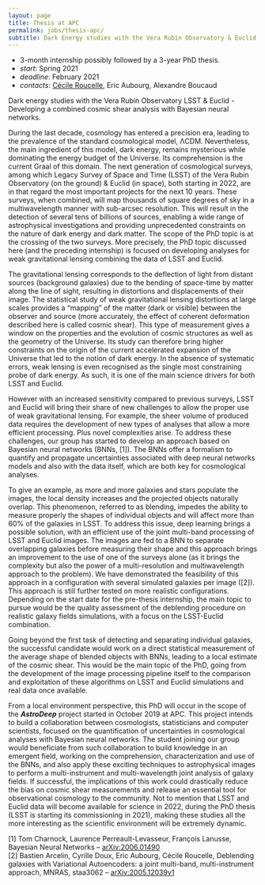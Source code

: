 ```yaml
---
layout: page
title: Thesis at APC
permalink: jobs/thesis-apc/
subtitle: Dark Energy studies with the Vera Rubin Observatory & Euclid - Developing a combined cosmic shear analysis with Bayesian neural networks
---
```


- 3-month internship possibly followed by a 3-year PhD thesis.
- _start_: Spring 2021
- _deadline_: February 2021
- _contacts_: [Cécile Roucelle](mailto:jobs@astrodeep.net), Eric Aubourg, Alexandre Boucaud

Dark energy studies with the Vera Rubin Observatory LSST & Euclid - Developing a combined cosmic shear analysis with Bayesian neural networks.

During the last decade, cosmology has entered a precision era, leading to the prevalence of the standard cosmological model, ΛCDM. Nevertheless, the main ingredient of this model, dark energy, remains mysterious while dominating the energy budget of the Universe. Its comprehension is the current Graal of this domain. The next generation of cosmological surveys, among which Legacy Survey of Space and Time (LSST) of the Vera Rubin Observatory (on the ground) & Euclid (in space), both starting in 2022, are in that regard the most important projects for the next 10 years. 
These surveys, when combined, will map thousands of square degrees of sky in a multiwavelength manner with sub-arcsec resolution. This will result in the detection of several tens of billions of sources, enabling a wide range of astrophysical investigations and providing unprecedented constraints on the nature of dark energy and dark matter. The scope of the PhD topic is at the crossing of the two surveys. More precisely, the PhD topic discussed here (and the preceding internship) is focused on developing analyses for weak gravitational lensing combining the data of LSST and Euclid.

The gravitational lensing corresponds to the deflection of light from distant sources (background galaxies) due to the bending of space-time by matter along the line of sight, resulting in  distortions and displacements of their image. The statistical study of weak gravitational lensing distortions at large scales provides a “mapping” of the matter (dark or visible) between the observer and source (more accurately, the effect of coherent deformation described here is called cosmic shear). This type of measurement gives a window on the properties and the evolution of cosmic structures as well as the geometry of the Universe. Its study can therefore bring higher constraints on the origin of the current accelerated expansion of the Universe that led to the notion of dark energy. In the absence of systematic errors, weak lensing is even recognised as the single most constraining probe of dark energy. As such, it is one of the main science drivers for both LSST and Euclid. 

However with an increased sensitivity compared to previous surveys, LSST and Euclid will bring their share of new challenges to allow the proper use of weak gravitational lensing. For example, the sheer volume of produced data requires the development of new types of analyses that allow a more efficient processing. Plus novel complexities arise. To address these challenges, our group has started to develop an approach based on Bayesian neural networks (BNNs, [1]). The BNNs offer a formalism to quantify and propagate uncertainties associated with deep neural networks models and also with the data itself, which are both key for cosmological analyses. 

To give an example, as more and more galaxies and stars populate the images, the local density increases and the projected objects naturally overlap. This phenomenon, referred to as blending, impedes the ability to measure properly the shapes of individual objects and  will affect more than 60% of the galaxies in LSST. To address this issue, deep learning brings a possible solution, with an efficient use of the joint multi-band processing of LSST and Euclid images. The images are fed to a BNN to separate overlapping galaxies before measuring their shape and this approach brings an improvement to the use of one of the surveys alone (as it brings the complexity but also the power of a multi-resolution and multiwavelength approach to the problem). We have demonstrated the feasibility of this approach in a configuration with several simulated galaxies per image ([2]). This approach is still further tested on more realistic configurations. Depending on the start date for the pre-thesis internship, the main topic to pursue would be the quality assessment of the deblending procedure on realistic galaxy fields simulations, with a focus on the LSST-Euclid combination. 

Going beyond the first task of detecting and separating individual galaxies, the successful candidate would work on a direct statistical measurement of the average shape of blended objects with BNNs, leading to a local estimate of the cosmic shear. This would be the main topic of the PhD, going from the development of the image processing pipeline itself to the comparison and exploitation of these algorithms on LSST and Euclid simulations and real data once available. 

From a local environment perspective, this PhD will occur in the scope of the ___AstroDeep___ project started in October 2019 at APC. This project intends to build a collaboration between cosmologists, statisticians and computer scientists, focused on the quantification of uncertainties in cosmological analyses with Bayesian neural networks. The student joining our group would beneficiate from such collaboration to build knowledge in an emergent field, working on the comprehension, characterization and use of the BNNs, and also apply these exciting techniques to astrophysical images to perform a multi-instrument and multi-wavelength joint analysis of galaxy fields. If successful, the implications of this work could drastically reduce the bias on cosmic shear measurements and release an essential tool for observational cosmology to the community. Not to mention that LSST and Euclid data will become available for science in 2022, during the PhD thesis (LSST is starting its commissioning in 2021), making these studies all the more interesting as the scientific environment will be extremely dynamic.
 
[1] Tom Charnock, Laurence Perreault-Levasseur, François Lanusse, Bayesian Neural Networks –  [arXiv:2006.01490](https://arxiv.org/abs/2006.01490)  
[2] Bastien Arcelin, Cyrille Doux, Eric Aubourg, Cécile Roucelle, Deblending galaxies with Variational Autoencoders: a joint multi-band, multi-instrument approach, MNRAS, staa3062 – [arXiv:2005.12039v1](https://arxiv.org/abs/2005.12039v1)
